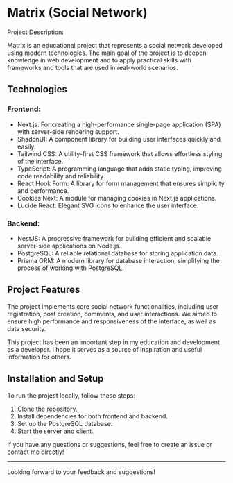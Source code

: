 # Matrix (Social Network)

Project Description:

Matrix is an educational project that represents a social network developed using modern technologies. The main goal of the project is to deepen knowledge in web development and to apply practical skills with frameworks and tools that are used in real-world scenarios.

## Technologies

### Frontend:
- Next.js: For creating a high-performance single-page application (SPA) with server-side rendering support.
- ShadcnUI: A component library for building user interfaces quickly and easily.
- Tailwind CSS: A utility-first CSS framework that allows effortless styling of the interface.
- TypeScript: A programming language that adds static typing, improving code readability and reliability.
- React Hook Form: A library for form management that ensures simplicity and performance.
- Cookies Next: A module for managing cookies in Next.js applications.
- Lucide React: Elegant SVG icons to enhance the user interface.

### Backend:
- NestJS: A progressive framework for building efficient and scalable server-side applications on Node.js.
- PostgreSQL: A reliable relational database for storing application data.
- Prisma ORM: A modern library for database interaction, simplifying the process of working with PostgreSQL.

## Project Features
The project implements core social network functionalities, including user registration, post creation, comments, and user interactions. We aimed to ensure high performance and responsiveness of the interface, as well as data security.

This project has been an important step in my education and development as a developer. I hope it serves as a source of inspiration and useful information for others.

## Installation and Setup
To run the project locally, follow these steps:

1. Clone the repository.
2. Install dependencies for both frontend and backend.
3. Set up the PostgreSQL database.
4. Start the server and client.

If you have any questions or suggestions, feel free to create an issue or contact me directly!

---

Looking forward to your feedback and suggestions!
